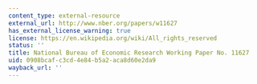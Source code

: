 ```yaml
---
content_type: external-resource
external_url: http://www.nber.org/papers/w11627
has_external_license_warning: true
license: https://en.wikipedia.org/wiki/All_rights_reserved
status: ''
title: National Bureau of Economic Research Working Paper No. 11627
uid: 0908bcaf-c3cd-4e84-b5a2-aca8d60e2da9
wayback_url: ''
---
```

